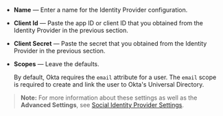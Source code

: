 * **Name** &mdash; Enter a name for the Identity Provider configuration.
* **Client Id** &mdash; Paste the app ID or client ID that you obtained from the Identity Provider in the <GuideLink link="../create-an-app-at-idp">previous section</GuideLink>.
* **Client Secret** &mdash; Paste the secret that you obtained from the Identity Provider in the <GuideLink link="../create-an-app-at-idp">previous section</GuideLink>.
* **Scopes** &mdash; Leave the defaults.

    By default, Okta requires the `email` attribute for a user. The `email` scope is required to create and link the user to Okta's Universal Directory.

> **Note:** For more information about these settings as well as the **Advanced Settings**, see [Social Identity Provider Settings](/docs/reference/social-settings/).
